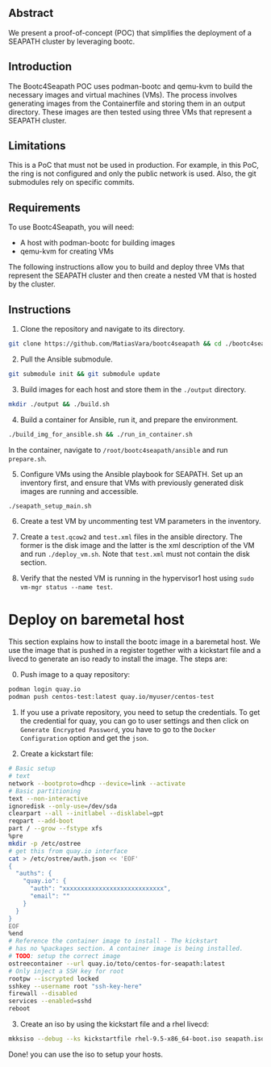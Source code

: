 ## Abstract

We present a proof-of-concept (POC) that simplifies the deployment of a SEAPATH cluster by leveraging bootc.

## Introduction

The Bootc4Seapath POC uses podman-bootc and qemu-kvm to build the necessary images and virtual machines (VMs). The process involves generating images from the Containerfile and storing them in an output directory. These images are then tested using three VMs that represent a SEAPATH cluster.

## Limitations
This is a PoC that must not be used in production. For example, in this PoC, the ring is not configured and only the public network is used. Also, the git submodules rely on specific commits.

## Requirements

To use Bootc4Seapath, you will need:

* A host with podman-bootc for building images
* qemu-kvm for creating VMs

The following instructions allow you to build and deploy three VMs that represent the SEAPATH cluster and then create a nested VM that is hosted by the cluster.

## Instructions

1. Clone the repository and navigate to its directory.
```bash
git clone https://github.com/MatiasVara/bootc4seapath && cd ./bootc4seapath
```
2. Pull the Ansible submodule.
```bash
git submodule init && git submodule update
```
3. Build images for each host and store them in the `./output` directory.
```bash
mkdir ./output && ./build.sh
```
4. Build a container for Ansible, run it, and prepare the environment.
```bash
./build_img_for_ansible.sh && ./run_in_container.sh
```
In the container, navigate to `/root/bootc4seapath/ansible` and run `prepare.sh`.

5. Configure VMs using the Ansible playbook for SEAPATH. Set up an inventory first, and ensure that VMs with previously generated disk images are running and accessible.
```bash
./seapath_setup_main.sh
```
6. Create a test VM by uncommenting test VM parameters in the inventory.

7. Create a `test.qcow2` and `test.xml` files in the ansible directory. The former is the disk image and the latter is the xml description of the VM and run `./deploy_vm.sh`. Note that `test.xml` must not contain the disk section.

8. Verify that the nested VM is running in the hypervisor1 host using `sudo vm-mgr status --name test`.

# Deploy on baremetal host
This section explains how to install the bootc image in a baremetal host. We use the image that is pushed in a register together with a kickstart file and a livecd to generate an iso ready to install the image. The steps are:

0. Push image to a quay repository:
```bash
podman login quay.io
podman push centos-test:latest quay.io/myuser/centos-test
```
1. If you use a private repository, you need to setup the credentials. To get the credential for quay, you can go to user settings and then click on `Generate Encrypted Password`, you have to go to the `Docker Configuration` option and get the `json`.

2. Create a kickstart file:
```bash
# Basic setup
# text
network --bootproto=dhcp --device=link --activate
# Basic partitioning
text --non-interactive
ignoredisk --only-use=/dev/sda
clearpart --all --initlabel --disklabel=gpt
reqpart --add-boot
part / --grow --fstype xfs
%pre
mkdir -p /etc/ostree
# get this from quay.io interface
cat > /etc/ostree/auth.json << 'EOF'
{
  "auths": {
    "quay.io": {
      "auth": "xxxxxxxxxxxxxxxxxxxxxxxxxxxx",
      "email": ""
    }
  }
}
EOF
%end
# Reference the container image to install - The kickstart
# has no %packages section. A container image is being installed.
# TODO: setup the correct image
ostreecontainer --url quay.io/toto/centos-for-seapath:latest
# Only inject a SSH key for root
rootpw --iscrypted locked
sshkey --username root "ssh-key-here"
firewall --disabled
services --enabled=sshd
reboot
```
3. Create an iso by using the kickstart file and a rhel livecd:
```bash
mkksiso --debug --ks kickstartfile rhel-9.5-x86_64-boot.iso seapath.iso
```

Done! you can use the iso to setup your hosts.
